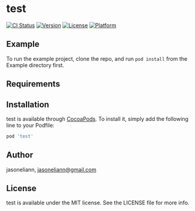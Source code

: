# test

[![CI Status](https://img.shields.io/travis/jasoneliann/test.svg?style=flat)](https://travis-ci.org/jasoneliann/test)
[![Version](https://img.shields.io/cocoapods/v/test.svg?style=flat)](https://cocoapods.org/pods/test)
[![License](https://img.shields.io/cocoapods/l/test.svg?style=flat)](https://cocoapods.org/pods/test)
[![Platform](https://img.shields.io/cocoapods/p/test.svg?style=flat)](https://cocoapods.org/pods/test)

## Example

To run the example project, clone the repo, and run `pod install` from the Example directory first.

## Requirements

## Installation

test is available through [CocoaPods](https://cocoapods.org). To install
it, simply add the following line to your Podfile:

```ruby
pod 'test'
```

## Author

jasoneliann, jasoneliann@gmail.com

## License

test is available under the MIT license. See the LICENSE file for more info.
